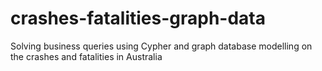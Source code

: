 # crashes-fatalities-graph-data
Solving business queries using Cypher and graph database modelling on the crashes and fatalities in Australia
